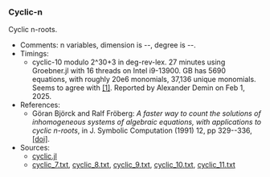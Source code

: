 ### Cyclic-n

Cyclic n-roots.

- Comments: n variables, dimension is --, degree is --.
- Timings:
    - cyclic-10 modulo 2^30+3 in deg-rev-lex. 27 minutes using Groebner.jl with 16 threads on Intel i9-13900. GB has 5690 equations, with roughly 20e6 monomials, 37,136 unique monomials. Seems to agree with [[1]](https://arxiv.org/abs/1903.12427). Reported by Alexander Demin on Feb 1, 2025.
- References:
    - Göran Björck and Ralf Fröberg:
    *A faster way to count the solutions of inhomogeneous systems
    of algebraic equations, with applications to cyclic n-roots*,
    in J. Symbolic Computation (1991) 12, pp 329--336, [[doi]](https://doi.org/10.1016/S0747-7171(08)80153-8).
- Sources:
    - [cyclic.jl](./systems/cyclic/cyclic.jl)
    - [cyclic_7.txt](./systems/cyclic/txt/cyclic_7.txt), [cyclic_8.txt](./systems/cyclic/txt/cyclic_8.txt), [cyclic_9.txt](./systems/cyclic/txt/cyclic_9.txt), [cyclic_10.txt](./systems/cyclic/txt/cyclic_10.txt), [cyclic_11.txt](./systems/cyclic/txt/cyclic11.txt)

